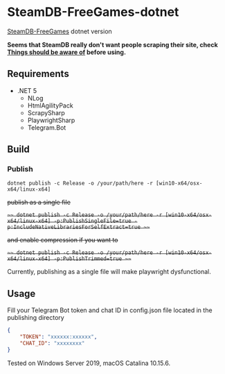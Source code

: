 # SteamDB-FreeGames-dotnet
 [SteamDB-FreeGames](https://github.com/azhuge233/SteamDB-FreeGames) dotnet version

**Seems that SteamDB really don't want people scraping their site, check [Things should be aware of](https://github.com/azhuge233/SteamDB-FreeGames-dotnet/blob/master/Things%20should%20be%20aware%20of.md) before using.**

## Requirements

- .NET 5	
    - NLog
    - HtmlAgilityPack
    - ScrapySharp
    - PlaywrightSharp
    - Telegram.Bot

## Build

### Publish

```
dotnet publish -c Release -o /your/path/here -r [win10-x64/osx-x64/linux-x64]
```

~~publish as a single file~~

~~```~~
dotnet publish -c Release -o /your/path/here -r [win10-x64/osx-x64/linux-x64] -p:PublishSingleFile=true -p:IncludeNativeLibrariesForSelfExtract=true
~~```~~

~~and enable compression if you want to~~

~~```~~
dotnet publish -c Release -o /your/path/here -r [win10-x64/osx-x64/linux-x64] -p:PublishTrimmed=true
~~```~~

 Currently, publishing as a single file will make playwright dysfunctional.

## Usage

Fill your Telegram Bot token and chat ID in config.json file located in the publishing directory

```json
{
	"TOKEN": "xxxxxx:xxxxxx",
	"CHAT_ID": "xxxxxxxx"
}
```

Tested on Windows Server 2019, macOS Catalina 10.15.6.

